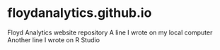 # floydanalytics.github.io

Floyd Analytics website repository 
A line I wrote on my local computer
Another line I wrote on R Studio
